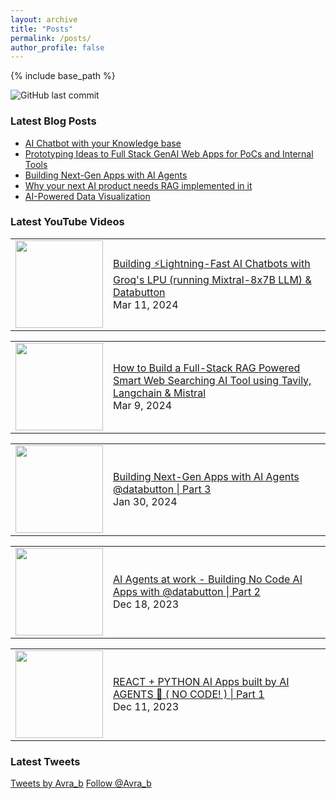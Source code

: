 ```yaml
---
layout: archive
title: "Posts"
permalink: /posts/
author_profile: false
--- 
```

{% include base_path %}



![GitHub last commit](https://img.shields.io/github/last-commit/AvratanuBiswas/AvratanuBiswas.github.io/master)


### Latest Blog Posts 

<!-- BLOG-POST-LIST:START -->
- [AI Chatbot with your Knowledge base](https://medium.com/databutton/ai-chatbot-with-your-knowledge-base-0390c8c6e5d8?source=rss-bf79cad6afa1------2)
- [Prototyping Ideas to Full Stack GenAI Web Apps for PoCs and Internal Tools](https://medium.com/databutton/prototyping-ideas-to-full-stack-genai-web-apps-for-pocs-and-internal-tools-1743bf260916?source=rss-bf79cad6afa1------2)
- [Building Next-Gen Apps with AI Agents](https://medium.com/databutton/building-next-gen-apps-with-ai-agents-f18551c71218?source=rss-bf79cad6afa1------2)
- [Why your next AI product needs RAG implemented in it](https://medium.com/databutton/why-your-next-ai-product-needs-rag-implemented-in-it-9ee22f9770c8?source=rss-bf79cad6afa1------2)
- [AI-Powered Data Visualization](https://medium.com/databutton/ai-powered-data-visualization-134e89d82d99?source=rss-bf79cad6afa1------2)
<!-- BLOG-POST-LIST:END -->

### Latest YouTube Videos

<!-- YOUTUBE:START --><table><tr><td><a href="https://www.youtube.com/watch?v=RmmaDBe78Dc"><img width="140px" src="https://i.ytimg.com/vi/RmmaDBe78Dc/mqdefault.jpg"></a></td>
<td><a href="https://www.youtube.com/watch?v=RmmaDBe78Dc">Building ⚡️Lightning-Fast AI Chatbots with Groq&#39;s LPU &lpar;running Mixtral-8x7B LLM&rpar; &amp; Databutton</a><br/>Mar 11, 2024</td></tr></table>
<table><tr><td><a href="https://www.youtube.com/watch?v=rwJNtOQVaRY"><img width="140px" src="https://i.ytimg.com/vi/rwJNtOQVaRY/mqdefault.jpg"></a></td>
<td><a href="https://www.youtube.com/watch?v=rwJNtOQVaRY">How to Build a Full-Stack RAG Powered Smart Web Searching AI Tool using Tavily, Langchain &amp; Mistral</a><br/>Mar 9, 2024</td></tr></table>
<table><tr><td><a href="https://www.youtube.com/watch?v=_uBq68uvQ6g"><img width="140px" src="https://i.ytimg.com/vi/_uBq68uvQ6g/mqdefault.jpg"></a></td>
<td><a href="https://www.youtube.com/watch?v=_uBq68uvQ6g">Building Next-Gen Apps with AI Agents @databutton  | Part 3</a><br/>Jan 30, 2024</td></tr></table>
<table><tr><td><a href="https://www.youtube.com/watch?v=YCNpMGV4dWE"><img width="140px" src="https://i.ytimg.com/vi/YCNpMGV4dWE/mqdefault.jpg"></a></td>
<td><a href="https://www.youtube.com/watch?v=YCNpMGV4dWE">AI Agents at work - Building No Code AI Apps with @databutton | Part 2</a><br/>Dec 18, 2023</td></tr></table>
<table><tr><td><a href="https://www.youtube.com/watch?v=BCDCSNWCts4"><img width="140px" src="https://i.ytimg.com/vi/BCDCSNWCts4/mqdefault.jpg"></a></td>
<td><a href="https://www.youtube.com/watch?v=BCDCSNWCts4">REACT + PYTHON AI Apps built by AI AGENTS 🤯 &lpar; NO CODE! &rpar; | Part 1</a><br/>Dec 11, 2023</td></tr></table>
<!-- YOUTUBE:END -->


### Latest Tweets

<a class="twitter-timeline" data-width="600" data-height="1000" data-dnt="true" data-theme="light" href="https://twitter.com/Avra_b?ref_src=twsrc%5Etfw">Tweets by Avra_b</a> <script async src="https://platform.twitter.com/widgets.js" charset="utf-8" ></script>
<a href="https://twitter.com/Avra_b?ref_src=twsrc%5Etfw" class="twitter-follow-button" data-show-count="true">Follow @Avra_b</a><script async src="https://platform.twitter.com/widgets.js" charset="utf-8"></script>
